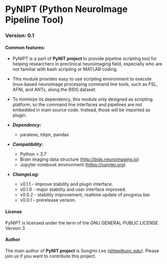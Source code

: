 # PyNIPT (Python NeuroImage Pipeline Tool)
### Version: 0.1

#### Common features:
- PyNIPT is a part of **PyNIT project** to provide pipeline scripting tool for helping researchers in preclinical neuroimaging field, especially who are not familiar with bash scripting or MATLAB coding.   
- This module provides easy to use scripting environment to execute linux-based neuroimage processing command line tools, such as FSL, AFNI, and ANTs, along the BIDS dataset.
- To minimize its dependency, this module only designed as scripting platform, so the command line interfaces and pipelines are not embedded in main source code. Instead, those will be imported as plugin.

- ***Dependency:***
    - paralexe, tdqm, pandas

- ***Compatibility:*** 
    - Python > 3.7
    - Brain imaging data structure (http://bids.neuroimaging.io)
    - Jupyter notebook environment (https://jupyter.org)

- ***ChangeLog:***
    - v0.1.1    - improve stability and plugin interface.
    - v0.1.0    - major stability and user interface improved.
    - v0.0.2    - stability improvement, realtime update of progress bar.
    - v0.0.1    - prerelease version.
    
#### License

PyNIPT is licensed under the term of the GNU GENERAL PUBLIC LICENSE Version 3

#### Author

The main author of **PyNIT project** is SungHo Lee (shlee@unc.edu). Please join us if you want to contribute this project.